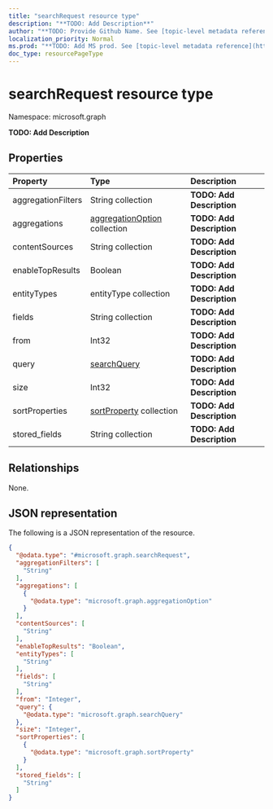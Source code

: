 ```yaml
---
title: "searchRequest resource type"
description: "**TODO: Add Description**"
author: "**TODO: Provide Github Name. See [topic-level metadata reference](https://msgo.azurewebsites.net/add/document/guidelines/metadata.html#topic-level-metadata)**"
localization_priority: Normal
ms.prod: "**TODO: Add MS prod. See [topic-level metadata reference](https://msgo.azurewebsites.net/add/document/guidelines/metadata.html#topic-level-metadata)**"
doc_type: resourcePageType
---
```


# searchRequest resource type

Namespace: microsoft.graph



**TODO: Add Description**

## Properties
|Property|Type|Description|
|:---|:---|:---|
|aggregationFilters|String collection|**TODO: Add Description**|
|aggregations|[aggregationOption](../resources/aggregationoption.md) collection|**TODO: Add Description**|
|contentSources|String collection|**TODO: Add Description**|
|enableTopResults|Boolean|**TODO: Add Description**|
|entityTypes|entityType collection|**TODO: Add Description**|
|fields|String collection|**TODO: Add Description**|
|from|Int32|**TODO: Add Description**|
|query|[searchQuery](../resources/searchquery.md)|**TODO: Add Description**|
|size|Int32|**TODO: Add Description**|
|sortProperties|[sortProperty](../resources/sortproperty.md) collection|**TODO: Add Description**|
|stored_fields|String collection|**TODO: Add Description**|

## Relationships
None.

## JSON representation
The following is a JSON representation of the resource.
<!-- {
  "blockType": "resource",
  "@odata.type": "microsoft.graph.searchRequest"
}
-->
``` json
{
  "@odata.type": "#microsoft.graph.searchRequest",
  "aggregationFilters": [
    "String"
  ],
  "aggregations": [
    {
      "@odata.type": "microsoft.graph.aggregationOption"
    }
  ],
  "contentSources": [
    "String"
  ],
  "enableTopResults": "Boolean",
  "entityTypes": [
    "String"
  ],
  "fields": [
    "String"
  ],
  "from": "Integer",
  "query": {
    "@odata.type": "microsoft.graph.searchQuery"
  },
  "size": "Integer",
  "sortProperties": [
    {
      "@odata.type": "microsoft.graph.sortProperty"
    }
  ],
  "stored_fields": [
    "String"
  ]
}
```

